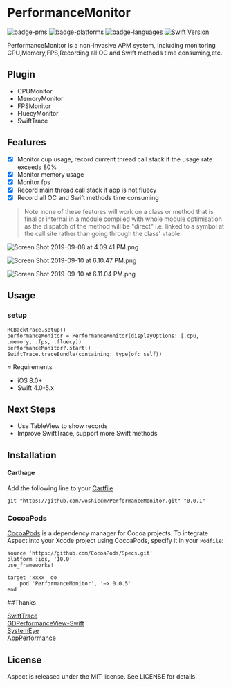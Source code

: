 # PerformanceMonitor

![badge-pms](https://img.shields.io/badge/languages-Swift|ObjC-orange.svg)
![badge-platforms](https://img.shields.io/cocoapods/p/RCBacktrace.svg?style=flat)
![badge-languages](https://img.shields.io/badge/supports-Carthage|CocoaPods|SwiftPM-green.svg)
[![Swift Version](https://img.shields.io/badge/Swift-4.0--5.0.x-F16D39.svg?style=flat)](https://developer.apple.com/swift)

PerformanceMonitor is a non-invasive APM system, Including monitoring CPU,Memory,FPS,Recording all OC and Swift methods time consuming,etc.

## Plugin
* CPUMonitor
* MemoryMonitor
* FPSMonitor
* FluecyMonitor
* SwiftTrace

## Features

- [x] Monitor cup usage, record current thread call stack if the usage rate exceeds 80%
- [x] Monitor memory usage
- [x] Monitor fps
- [x] Record main thread call stack if app is not fluecy
- [x] Record all OC and Swift methods time consuming  

>Note: none of these features will work on a class or method that is final or internal in a module compiled with whole module optimisation as the dispatch of the method will be "direct" i.e. linked to a symbol at the call site rather than going through the class' vtable.

![Screen Shot 2019-09-08 at 4.09.41 PM.png](https://upload-images.jianshu.io/upload_images/2086987-4fec99a35eac32c5.png?imageMogr2/auto-orient/strip%7CimageView2/2/w/1240)


![Screen Shot 2019-09-10 at 6.10.47 PM.png](https://upload-images.jianshu.io/upload_images/2086987-a22d493c640dfc82.png?imageMogr2/auto-orient/strip%7CimageView2/2/w/1240)

![Screen Shot 2019-09-10 at 6.11.04 PM.png](https://upload-images.jianshu.io/upload_images/2086987-c4db6903675d43b9.png?imageMogr2/auto-orient/strip%7CimageView2/2/w/1240)

## Usage

### setup

```
RCBacktrace.setup()
performanceMonitor = PerformanceMonitor(displayOptions: [.cpu, .memory, .fps, .fluecy])
performanceMonitor?.start()
SwiftTrace.traceBundle(containing: type(of: self))

```



≈ Requirements

- iOS 8.0+
- Swift 4.0-5.x

## Next Steps

* Use TableView to show records
* Improve SwiftTrace, support more Swift methods

## Installation

#### Carthage
Add the following line to your [Cartfile](https://github.com/carthage/carthage)

```
git "https://github.com/woshiccm/PerformanceMonitor.git" "0.0.1"
```

### CocoaPods
[CocoaPods](https://cocoapods.org) is a dependency manager for Cocoa projects. To integrate Aspect into your Xcode project using CocoaPods, specify it in your `Podfile`:

```
source 'https://github.com/CocoaPods/Specs.git'
platform :ios, '10.0'
use_frameworks!

target 'xxxx' do
    pod 'PerformanceMonitor', '~> 0.0.5'
end

```

##Thanks

[SwiftTrace](https://github.com/johnno1962/SwiftTrace)  
[GDPerformanceView-Swift](https://github.com/dani-gavrilov/GDPerformanceView-Swift)  
[SystemEye](https://github.com/zixun/SystemEye)  
[AppPerformance](https://github.com/SilongLi/AppPerformance)  

## License

Aspect is released under the MIT license. See LICENSE for details.
